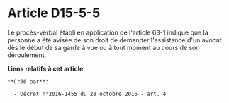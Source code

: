 # Article D15-5-5

Le  procès-verbal établi en application de l'article 63-1 indique que la  personne a été avisée de son droit de demander
l'assistance d'un avocat  dès le début de sa garde à vue ou à tout moment au cours de son  déroulement.

**Liens relatifs à cet article**

	**Créé par**:

	  - Décret n°2016-1455 du 28 octobre 2016 - art. 4
